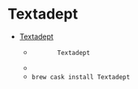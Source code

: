 # Textadept
- [Textadept](https://foicica.com/textadept/)
  -            Textadept        
  - 
  - `brew cask install Textadept`
